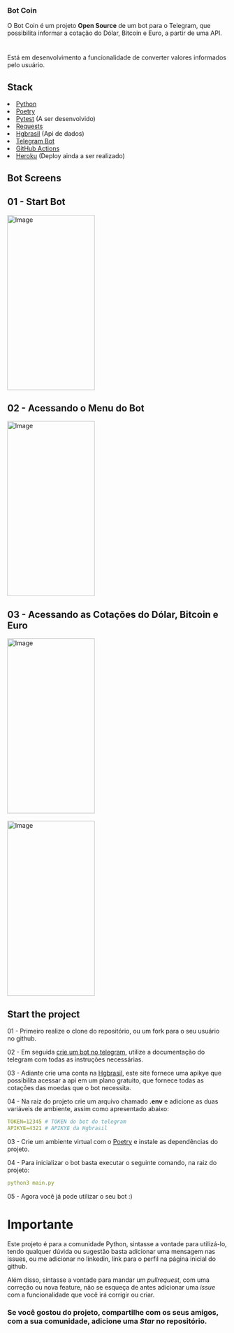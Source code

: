 ###  Bot Coin
O Bot Coin é um projeto <strong>Open Source</strong> de um bot para o Telegram, que possibilita informar a cotação do Dólar, Bitcoin e Euro, a partir de uma API.
#
Está em desenvolvimento a funcionalidade de  converter valores informados pelo usuário.

## Stack
<li>
<a  href="https://www.python.org/">Python</a>
</li>

<li>
<a  href="https://python-poetry.org/">Poetry</a>
</li>

<li>
<a  href="https://docs.pytest.org/en/latest/">Pytest</a> (A ser desenvolvido)
</li>

<li>
<a  href="https://docs.python-requests.org/en/latest/">Requests</a>
</li>

<li>
<a  href="https://hgbrasil.com/status/finance">Hgbrasil</a> (Api de dados)
</li>

<li>
<a  href="https://core.telegram.org/bots">Telegram Bot</a>
</li>

<li>
<a href="https://docs.github.com/pt/actions">GitHub Actions</a>
</li>

<li>
<a href="https://www.heroku.com/">Heroku</a> (Deploy ainda a ser realizado)
</li>

## Bot Screens


## 01 - Start Bot
<p><img alt="Image" title="icon" src="https://raw.githubusercontent.com/luisgs7/bot-coin/main/screens-bot/01.jpg" width="200" height="400" ></p>


## 02 - Acessando o Menu do Bot
<p><img alt="Image" title="icon" src="https://raw.githubusercontent.com/luisgs7/bot-coin/main/screens-bot/02.jpg" width="200" height="400"></p>


## 03 - Acessando as Cotações do Dólar, Bitcoin e Euro
<img alt="Image" title="icon" src="https://raw.githubusercontent.com/luisgs7/bot-coin/main/screens-bot/03.jpg" width="200" height="400">
<br/>
<br/>
<img alt="Image" title="icon" src="https://raw.githubusercontent.com/luisgs7/bot-coin/main/screens-bot/04.jpg" width="200" height="400">
<br/>

## Start the project

01 - Primeiro realize o clone do repositório, ou um fork para o seu usuário no github.

02 - Em seguida <a href="https://core.telegram.org/bots">crie um bot no telegram</a>, utilize a documentação do telegram com todas as instruções necessárias. 

03 - Adiante crie uma conta na <a  href="https://hgbrasil.com/status/finance">Hgbrasil</a>, este site fornece uma apikye que possibilita acessar  a api em um plano gratuito, que fornece todas as cotações das moedas que o bot necessita. 

04 - Na raiz do projeto crie um arquivo chamado <strong>.env</strong> e adicione as duas variáveis de ambiente, assim como apresentado abaixo:
```yaml
TOKEN=12345 # TOKEN do bot do telegram
APIKYE=4321 # APIKYE da Hgbrasil

```

03 - Crie um ambiente virtual com o <a href="https://python-poetry.org/">Poetry</a> e instale as dependências do projeto.

04 - Para inicializar o bot basta executar o seguinte comando, na raiz do projeto: 

```yaml
python3 main.py

```
05 - Agora você já pode utilizar o seu bot :) 

# Importante
Este projeto é para a comunidade Python, sintasse a vontade para utilizá-lo, tendo qualquer dúvida ou sugestão basta adicionar uma mensagem nas issues, ou me adicionar no linkedin, link para o perfil na página inicial do github.

Além disso, sintasse a vontade para mandar um <i>pullrequest</i>, com uma correção ou nova feature, não se esqueça de antes adicionar uma <i>issue</i> com a funcionalidade que você irá corrigir ou criar.

### Se você gostou do projeto, compartilhe com os seus amigos, com a sua comunidade, adicione uma <i>Star</i> no repositório.
 
